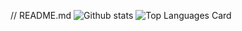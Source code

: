 // README.md
![Github stats](https://github-readme-stats.vercel.app/api?username=tszwong&theme=highcontrast&show_icons=true&count_private=true)
![Top Languages Card](https://github-readme-stats.vercel.app/api/top-langs/?username=tszwong&layout=compact)
